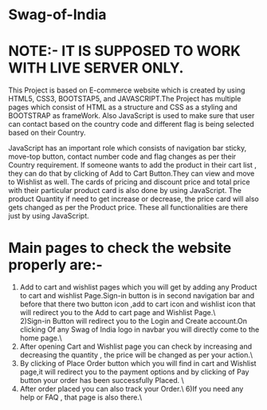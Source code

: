 # Swag-of-India

# NOTE:- IT IS SUPPOSED TO WORK WITH LIVE SERVER ONLY.
 This Project is based on E-commerce website which is created by using HTML5, CSS3, BOOTSTAP5, and JAVASCRIPT.The Project has multiple pages which consist of HTML as a structure and CSS as a styling and BOOTSTRAP as frameWork. Also JavaScript is used to make sure that user can contact based on the country code and different flag is being selected based on their Country.

 JavaScript has an important role which consists of navigation bar sticky, move-top button, contact number code and flag changes as per their Country requirement.
 If someone wants to add the product in their cart list , they can do that by clicking of Add to Cart Button.They can view and move to Wishlist as well.
 The cards of pricing and discount price and total price with their particular product card is also done by using JavaScript.
 The product Quantity if need to get increase or decrease, the price card will also gets changed as per the Product price.
 These all functionalities are there just by using JavaScript. 

# Main pages to check the website properly are:-
 1) Add to cart and wishlist pages which you will get by adding any Product to cart and wishlist Page.Sign-in button is in second navigation bar and before that there    two button icon ,add to cart icon and wishlist icon that will redirect you to the Add to cart page and Wishlist Page.\  
 2)Sign-in Button will redirect you to the Login and Create account.On clicking Of any Swag of India logo in navbar you will directly come to the home page.\  
 3) After opening Cart and Wishlist page you can check by increasing and decreasing the quantity , the price will be changed as per your action.\ 
 4) By clicking of Place Order button which you will find in cart and Wishlist page,it will redirect you to the payment options and by clicking of Pay button your order has been successfully Placed. \ 
 5) After order placed you can also track your Order.\ 
 6)If you need any help or FAQ , that page is also there.\  
